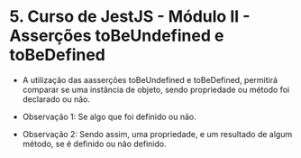 # 5. Curso de JestJS - Módulo II - Asserções toBeUndefined e toBeDefined

- A utilização das aasserções toBeUndefined e toBeDefined, permitirá comparar se uma instância de objeto, sendo propriedade ou método foi declarado ou não.

- Observação 1: Se algo que foi definido ou não.

- Observação 2: Sendo assim, uma propriedade, e um resultado de algum método, se é definido ou não definido.